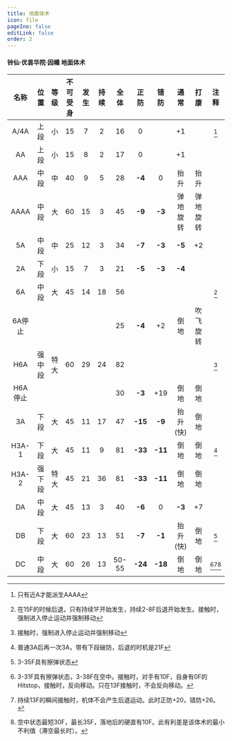 ```yaml
---
title: 地面体术
icon: file
pageIno: false
editLink: false
order: 2
---
```

#### 铃仙·优昙华院·因幡 地面体术

|  名称   |  位置  | 等级  | 不可受身 | 发生  | 持续  | 全体  |  正防   |  错防   |   通常   |   打康   |     注释     |
| :-----: | :----: | :---: | :------: | :---: | :---: | :---: | :-----: | :-----: | :------: | :------: | :----------: |
|  A/4A   |  上段  |  小   |    15    |   7   |   2   |  16   |    0    |         |    +1    |          |     [^1]     |
|   AA    |  上段  |  小   |    15    |   8   |   2   |  17   |    0    |         |    +1    |          |              |
|   AAA   |  中段  |  中   |    40    |   9   |   5   |  28   | **-4**  |    0    |   抬升   |   抬升   |              |
|  AAAA   |  中段  |  大   |    60    |  15   |   3   |  45   | **-9**  | **-3**  | 弹地旋转 | 弹地旋转 |              |
|   5A    |  中段  |  中   |    25    |  12   |   3   |  34   | **-7**  | **-3**  |  **-5**  |    +2    |              |
|   2A    |  下段  |  小   |    15    |   7   |   3   |  21   | **-5**  | **-3**  |  **-4**  |          |              |
|   6A    |  中段  |  大   |    45    |  14   |  18   |  56   |         |         |          |          |     [^2]     |
| 6A停止  |        |       |          |       |       |  25   | **-4**  |   +2    |   倒地   | 吹飞旋转 |              |
|   H6A   | 强中段 | 特大  |    60    |  29   |  24   |  82   |         |         |          |          |     [^3]     |
| H6A停止 |        |       |          |       |       |  30   | **-3**  |   +19   |   倒地   |   倒地   |              |
|   3A    |  下段  |  大   |    45    |  11   |  17   |  47   | **-15** | **-9**  | 抬升(快) |   倒地   |              |
|  H3A-1  |  下段  |  大   |    45    |  11   |   9   |  81   | **-33** | **-11** |   倒地   |   倒地   |     [^4]     |
|  H3A-2  | 强下段 | 特大  |    45    |  21   |  36   |  81   | **-33** | **-11** |   倒地   |   倒地   |              |
|   DA    |  中段  |  大   |    45    |  13   |   3   |  40   | **-6**  |    0    |  **-3**  |    +7    |              |
|   DB    |  下段  |  大   |    60    |  23   |  13   |  51   | **-7**  | **-1**  | 抬升(快) |   倒地   |     [^5]     |
|   DC    |  中段  |  大   |    60    |  26   |  13   | 50-55 | **-24** | **-18** |   倒地   |   倒地   | [^6][^7][^8] |


[^1]: 只有近A才能派生AAAA
[^2]: 在15F的时候后退，只有持续1F开始发生，持续2-8F后退开始发生。接触时，强制进入停止运动并强制移动
[^3]: 接触时，强制进入停止运动并强制移动
[^4]: 普通3A后再一次3A，带有下段破防，后退的时机是21F
[^5]: 3-35F具有擦弹状态
[^6]: 3-31F具有擦弹状态，3-38F在空中。接触时，对手有10F，自身有0F的Hitstop，接触时，反向移动。只在13F接触时，不会反向移动。
[^7]: 持续13F的瞬间接触时，机体不会产生后退运动。此时正防+20，错防+26。
[^8]: 空中状态最短30F，最长35F，落地后的硬直有10F。此有利差是该体术的最小不利值（滞空最长时）。